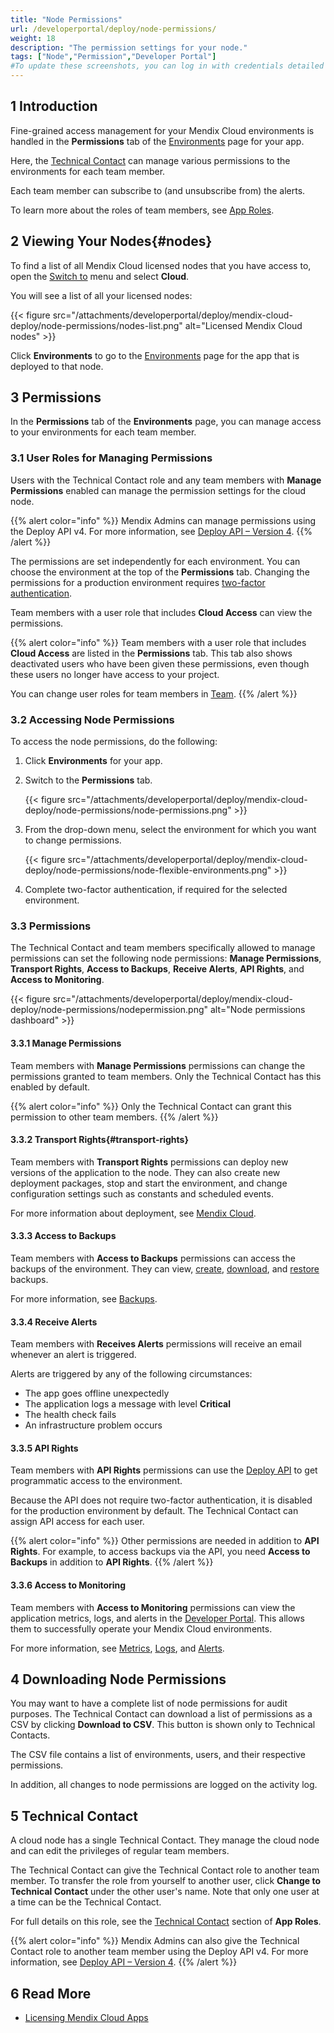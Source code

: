 ```yaml
---
title: "Node Permissions"
url: /developerportal/deploy/node-permissions/
weight: 18
description: "The permission settings for your node."
tags: ["Node","Permission","Developer Portal"]
#To update these screenshots, you can log in with credentials detailed in How to Update Screenshots Using Team Apps.
---
```


## 1 Introduction

Fine-grained access management for your Mendix Cloud environments is handled in the **Permissions** tab of the [Environments](/developerportal/deploy/environments/) page for your app.

Here, the [Technical Contact](/developerportal/general/app-roles/#technical-contact) can manage various permissions to the environments for each team member.

Each team member can subscribe to (and unsubscribe from) the alerts.

To learn more about the roles of team members, see [App Roles](/developerportal/general/app-roles/).

## 2 Viewing Your Nodes{#nodes}

To find a list of all Mendix Cloud licensed nodes that you have access to, open the [Switch to](/developerportal/#navigation) menu and select **Cloud**.

You will see a list of all your licensed nodes:

{{< figure src="/attachments/developerportal/deploy/mendix-cloud-deploy/node-permissions/nodes-list.png" alt="Licensed Mendix Cloud nodes" >}}

Click **Environments** to go to the [Environments](/developerportal/deploy/environments/) page for the app that is deployed to that node.

## 3 Permissions

In the **Permissions** tab of the **Environments** page, you can manage access to your environments for each team member.

### 3.1 User Roles for Managing Permissions

Users with the Technical Contact role and any team members with **Manage Permissions** enabled can manage the permission settings for the cloud node.

{{% alert color="info" %}}
Mendix Admins can manage permissions using the Deploy API v4. For more information, see [Deploy API – Version 4](/apidocs-mxsdk/apidocs/deploy-api-4/).
{{% /alert %}}

The permissions are set independently for each environment. You can choose the environment at the top of the **Permissions** tab. Changing the permissions for a production environment requires [two-factor authentication](/developerportal/deploy/two-factor-authentication/).

Team members with a user role that includes **Cloud Access** can view the permissions.

{{% alert color="info" %}}
Team members with a user role that includes **Cloud Access** are listed in the **Permissions** tab. This tab also shows deactivated users who have been given these permissions, even though these users no longer have access to your project. 

You can change user roles for team members in [Team](/developerportal/general/team/).
{{% /alert %}}

### 3.2 Accessing Node Permissions

To access the node permissions, do the following:

1. Click **Environments** for your app.
2. Switch to the **Permissions** tab.

    {{< figure src="/attachments/developerportal/deploy/mendix-cloud-deploy/node-permissions/node-permissions.png" >}}

3. From the drop-down menu, select the environment for which you want to change permissions.

    {{< figure src="/attachments/developerportal/deploy/mendix-cloud-deploy/node-permissions/node-flexible-environments.png" >}}

4. Complete two-factor authentication, if required for the selected environment.

### 3.3 Permissions

The Technical Contact and team members specifically allowed to manage permissions can set the following node permissions: **Manage Permissions**, **Transport Rights**, **Access to Backups**, **Receive Alerts**, **API Rights**, and **Access to Monitoring**.

{{< figure src="/attachments/developerportal/deploy/mendix-cloud-deploy/node-permissions/nodepermission.png" alt="Node permissions dashboard" >}}

#### 3.3.1 Manage Permissions

Team members with **Manage Permissions** permissions can change the permissions granted to team members. Only the Technical Contact has this enabled by default.

{{% alert color="info" %}}
Only the Technical Contact can grant this permission to other team members.
{{% /alert %}}

#### 3.3.2 Transport Rights{#transport-rights}

Team members with **Transport Rights** permissions can deploy new versions of the application to the node. They can also create new deployment packages, stop and start the environment, and change configuration settings such as constants and scheduled events.

For more information about deployment, see [Mendix Cloud](/developerportal/deploy/mendix-cloud-deploy/).

#### 3.3.3 Access to Backups

Team members with **Access to Backups** permissions can access the backups of the environment. They can view, [create](/developerportal/operate/create-backup/), [download](/developerportal/operate/download-backup/), and [restore](/developerportal/operate/restore-backup/) backups.

For more information, see [Backups](/developerportal/operate/backups/).

#### 3.3.4 Receive Alerts

Team members with **Receives Alerts** permissions will receive an email whenever an alert is triggered.

Alerts are triggered by any of the following circumstances:

* The app goes offline unexpectedly
* The application logs a message with level **Critical**
* The health check fails
* An infrastructure problem occurs

#### 3.3.5 API Rights

Team members with **API Rights** permissions can use the [Deploy API](/apidocs-mxsdk/apidocs/deploy-api/) to get programmatic access to the environment.

Because the API does not require two-factor authentication, it is disabled for the production environment by default. The Technical Contact can assign API access for each user.

{{% alert color="info" %}}
Other permissions are needed in addition to **API Rights**. For example, to access backups via the API, you need **Access to Backups** in addition to **API Rights**.
{{% /alert %}}

#### 3.3.6 Access to Monitoring

Team members with **Access to Monitoring** permissions can view the application metrics, logs, and alerts in the [Developer Portal](http://sprintr.home.mendix.com). This allows them to successfully operate your Mendix Cloud environments.

For more information, see [Metrics](/developerportal/operate/metrics/), [Logs](/developerportal/operate/logs/), and [Alerts](/developerportal/operate/monitoring-application-health/).

## 4 Downloading Node Permissions

You may want to have a complete list of node permissions for audit purposes. The Technical Contact can download a list of permissions as a CSV by clicking **Download to CSV**. This button is shown only to Technical Contacts.

The CSV file contains a list of environments, users, and their respective permissions.

In addition, all changes to node permissions are logged on the activity log.

## 5 Technical Contact

A cloud node has a single Technical Contact. They manage the cloud node and can edit the privileges of regular team members.

The Technical Contact can give the Technical Contact role to another team member. To transfer the role from yourself to another user, click **Change to Technical Contact** under the other user's name. Note that only one user at a time can be the Technical Contact.

For full details on this role, see the [Technical Contact](/developerportal/general/app-roles/#technical-contact) section of **App Roles**.

{{% alert color="info" %}}
Mendix Admins can also give the Technical Contact role to another team member using the Deploy API v4. For more information, see [Deploy API – Version 4](/apidocs-mxsdk/apidocs/deploy-api-4/).
{{% /alert %}}

## 6 Read More

* [Licensing Mendix Cloud Apps](/developerportal/deploy/licensing-apps/)
